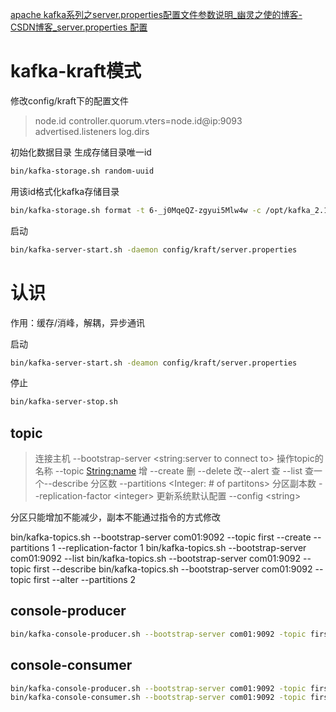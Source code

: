[apache kafka系列之server.properties配置文件参数说明_幽灵之使的博客-CSDN博客_server.properties 配置](https://blog.csdn.net/lizhitao/article/details/25667831)

# kafka-kraft模式
修改config/kraft下的配置文件
>node.id
>controller.quorum.vters=node.id@ip:9093
>advertised.listeners
>log.dirs

初始化数据目录
生成存储目录唯一id

```bash
bin/kafka-storage.sh random-uuid
```

用该id格式化kafka存储目录

```bash
bin/kafka-storage.sh format -t 6-_j0MqeQZ-zgyui5Mlw4w -c /opt/kafka_2.12-3.1.0/config/kraft/server.properties
```

启动
```bash
bin/kafka-server-start.sh -daemon config/kraft/server.properties
```

# 认识
作用：缓存/消峰，解耦，异步通讯

启动
```bash
bin/kafka-server-start.sh -deamon config/kraft/server.properties
```
停止
```bash
bin/kafka-server-stop.sh
```

## topic

>连接主机 --bootstrap-server <string:server to connect to>
>操作topic的名称 --topic <String:name>
>增 --create
>删 --delete
>改--alert
>查 --list
>查一个--describe
>分区数 --partitions <Integer: # of partitons>
>分区副本数 --replication-factor \<integer\>
>更新系统默认配置 --config \<string\>

分区只能增加不能减少，副本不能通过指令的方式修改

bin/kafka-topics.sh --bootstrap-server com01:9092 --topic first --create --partitions 1 --replication-factor 1
bin/kafka-topics.sh --bootstrap-server com01:9092 --list
bin/kafka-topics.sh --bootstrap-server com01:9092 --topic first --describe
bin/kafka-topics.sh --bootstrap-server com01:9092 --topic first --alter --partitions 2

## console-producer

```bash
bin/kafka-console-producer.sh --bootstrap-server com01:9092 -topic first
```


## console-consumer

```bash
bin/kafka-console-producer.sh --bootstrap-server com01:9092 -topic first
bin/kafka-console-consumer.sh --bootstrap-server com01:9092 -topic first --from-beginning
```

